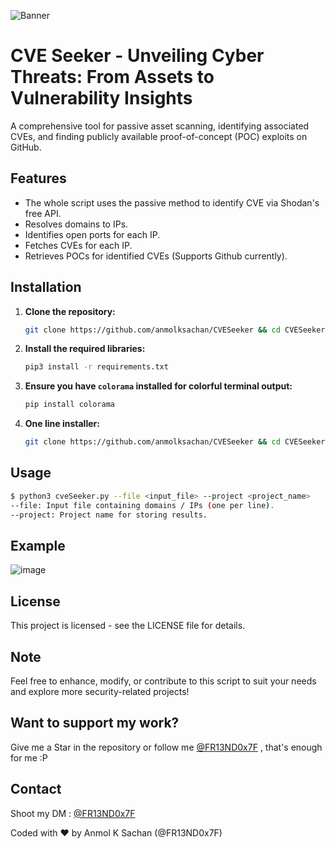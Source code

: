 ![Banner](https://github.com/anmolksachan/CVESeeker/assets/60771253/338996fe-de1b-4402-9e47-cb4951423b52)

# CVE Seeker - Unveiling Cyber Threats: From Assets to Vulnerability Insights

A comprehensive tool for passive asset scanning, identifying associated CVEs, and finding publicly available proof-of-concept (POC) exploits on GitHub.

## Features

- The whole script uses the passive method to identify CVE via Shodan's free API.
- Resolves domains to IPs.
- Identifies open ports for each IP.
- Fetches CVEs for each IP.
- Retrieves POCs for identified CVEs (Supports Github currently).

## Installation

1. **Clone the repository:**

    ```sh
    git clone https://github.com/anmolksachan/CVESeeker && cd CVESeeker  
    ```

2. **Install the required libraries:**

    ```sh
    pip3 install -r requirements.txt
    ```

3. **Ensure you have `colorama` installed for colorful terminal output:**

    ```sh
    pip install colorama
    ```
4. **One line installer:**

   ```sh
   git clone https://github.com/anmolksachan/CVESeeker && cd CVESeeker && pip3 install -r requirements.txt && Echo "We are ready to seek sailor! " && python3 cveSeeker.py
   ```
   
## Usage

```sh
$ python3 cveSeeker.py --file <input_file> --project <project_name>
--file: Input file containing domains / IPs (one per line).
--project: Project name for storing results.
```

## Example
![image](https://github.com/anmolksachan/CVESeeker/assets/60771253/59c61407-2d94-4610-8c08-c39048b7c52a)

## License
This project is licensed - see the LICENSE file for details.

## Note
Feel free to enhance, modify, or contribute to this script to suit your needs and explore more security-related projects!

## __Want to support my work?__
Give me a Star in the repository or follow me [@FR13ND0x7F](https://twitter.com/fr13nd0x7f) , that's enough for me :P

## Contact
Shoot my DM : [@FR13ND0x7F](https://twitter.com/fr13nd0x7f)

Coded with ❤️ by Anmol K Sachan (@FR13ND0x7F)
